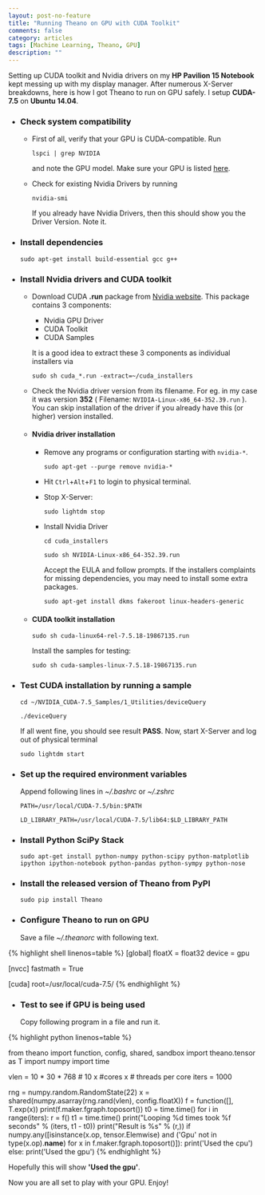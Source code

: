 ```yaml
---
layout: post-no-feature
title: "Running Theano on GPU with CUDA Toolkit"
comments: false
category: articles
tags: [Machine Learning, Theano, GPU]
description: ""
---
```


Setting up CUDA toolkit and Nvidia drivers on my **HP Pavilion 15 Notebook** kept messing up with my display manager. After numerous X-Server breakdowns, here is how I got Theano to run on GPU safely. I setup **CUDA-7.5** on **Ubuntu 14.04**.

* ### Check system compatibility

	* First of all, verify that your GPU is CUDA-compatible. Run 
		
		`
		lspci | grep NVIDIA
		`

		and note the GPU model. Make sure your GPU is listed [here](https://developer.nvidia.com/cuda-gpus).

	* Check for existing Nvidia Drivers by running     	
		
		`
		nvidia-smi
		` 
		
		If you already have Nvidia Drivers, then this should show you the Driver Version. Note it. 

* ### Install dependencies

	`
	sudo apt-get install build-essential gcc g++
	`

* ### Install Nvidia drivers and CUDA toolkit

	* Download CUDA **.run** package from [Nvidia website](https://developer.nvidia.com/cuda-downloads). This package contains 3 components:
		* Nvidia GPU Driver
		* CUDA Toolkit
		* CUDA Samples

		It is a good idea to extract these 3 components as individual installers via

		`
		sudo sh cuda_*.run -extract=~/cuda_installers
		`

	* Check the Nvidia driver version from its filename. For eg. in my case it was version **352** ( Filename: `NVIDIA-Linux-x86_64-352.39.run` ). You can skip installation of the driver if you already have this (or higher) version installed.

	* #### Nvidia driver installation
		* Remove any programs or configuration starting with `nvidia-*`.

			`
			sudo apt-get --purge remove nvidia-*
			`

		* Hit `Ctrl`+`Alt`+`F1` to login to physical terminal.

		* Stop X-Server:
			
			`
			sudo lightdm stop
			`

		* Install Nvidia Driver

			`
			cd cuda_installers
			`

			`
			sudo sh NVIDIA-Linux-x86_64-352.39.run
			` 

			Accept the EULA and follow prompts. If the installers complaints for missing dependencies, you may need to install some extra packages.

			`
			sudo apt-get install dkms fakeroot linux-headers-generic
			` 

	* #### CUDA toolkit installation

		`
		sudo sh cuda-linux64-rel-7.5.18-19867135.run
		`

		Install the samples for testing:

		`
		sudo sh cuda-samples-linux-7.5.18-19867135.run 
		`

* ### Test CUDA installation by running a sample

	`
	cd ~/NVIDIA_CUDA-7.5_Samples/1_Utilities/deviceQuery
	`

	`
	./deviceQuery
	`

	If all went fine, you should see result **PASS**. Now, start X-Server and log out of physical terminal

	`
	sudo lightdm start
	`

* ### Set up the required environment variables

	Append following lines in *~/.bashrc* or *~/.zshrc*

	`
	PATH=/usr/local/CUDA-7.5/bin:$PATH
	`

	`
	LD_LIBRARY_PATH=/usr/local/CUDA-7.5/lib64:$LD_LIBRARY_PATH
	`

* ### Install Python SciPy Stack

	`
	sudo apt-get install python-numpy python-scipy python-matplotlib ipython ipython-notebook python-pandas python-sympy python-nose
	`

* ### Install the released version of Theano from PyPI

	`
	sudo pip install Theano
	`

* ### Configure Theano to run on GPU

	Save a file *~/.theanorc* with following text.

{% highlight shell linenos=table %}
[global]
floatX = float32
device = gpu

[nvcc]
fastmath = True

[cuda]
root=/usr/local/cuda-7.5/
{% endhighlight %}

* ### Test to see if GPU is being used

	Copy following program in a file and run it.

{% highlight python linenos=table %}

from theano import function, config, shared, sandbox
import theano.tensor as T
import numpy
import time

vlen = 10 * 30 * 768  # 10 x #cores x # threads per core
iters = 1000

rng = numpy.random.RandomState(22)
x = shared(numpy.asarray(rng.rand(vlen), config.floatX))
f = function([], T.exp(x))
print(f.maker.fgraph.toposort())
t0 = time.time()
for i in range(iters):
	r = f()
t1 = time.time()
print("Looping %d times took %f seconds" % (iters, t1 - t0))
print("Result is %s" % (r,))
if numpy.any([isinstance(x.op, tensor.Elemwise) and
              ('Gpu' not in type(x.op).__name__)
              for x in f.maker.fgraph.toposort()]):
    print('Used the cpu')
else:
    print('Used the gpu')
{% endhighlight %}

Hopefully this will show **'Used the gpu'**. 

Now you are all set to play with your GPU. Enjoy!